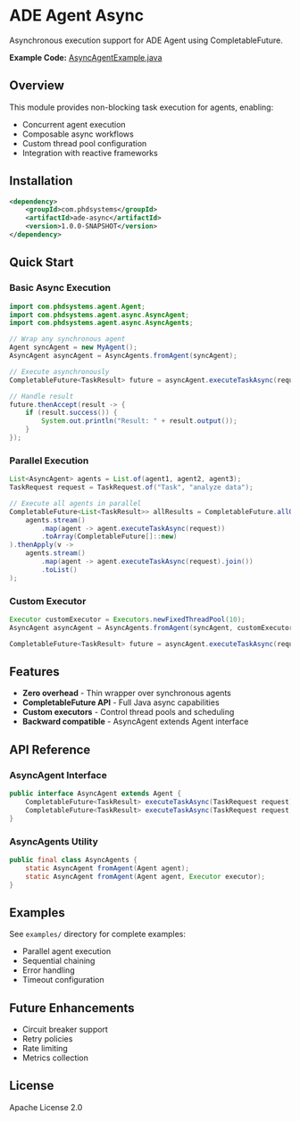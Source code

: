 # ADE Agent Async

Asynchronous execution support for ADE Agent using CompletableFuture.

**Example Code:** [AsyncAgentExample.java](../../examples/src/main/java/com/phdsystems/agent/examples/AsyncAgentExample.java)

## Overview

This module provides non-blocking task execution for agents, enabling:
- Concurrent agent execution
- Composable async workflows
- Custom thread pool configuration
- Integration with reactive frameworks

## Installation

```xml
<dependency>
    <groupId>com.phdsystems</groupId>
    <artifactId>ade-async</artifactId>
    <version>1.0.0-SNAPSHOT</version>
</dependency>
```

## Quick Start

### Basic Async Execution

```java
import com.phdsystems.agent.Agent;
import com.phdsystems.agent.async.AsyncAgent;
import com.phdsystems.agent.async.AsyncAgents;

// Wrap any synchronous agent
Agent syncAgent = new MyAgent();
AsyncAgent asyncAgent = AsyncAgents.fromAgent(syncAgent);

// Execute asynchronously
CompletableFuture<TaskResult> future = asyncAgent.executeTaskAsync(request);

// Handle result
future.thenAccept(result -> {
    if (result.success()) {
        System.out.println("Result: " + result.output());
    }
});
```

### Parallel Execution

```java
List<AsyncAgent> agents = List.of(agent1, agent2, agent3);
TaskRequest request = TaskRequest.of("Task", "analyze data");

// Execute all agents in parallel
CompletableFuture<List<TaskResult>> allResults = CompletableFuture.allOf(
    agents.stream()
        .map(agent -> agent.executeTaskAsync(request))
        .toArray(CompletableFuture[]::new)
).thenApply(v ->
    agents.stream()
        .map(agent -> agent.executeTaskAsync(request).join())
        .toList()
);
```

### Custom Executor

```java
Executor customExecutor = Executors.newFixedThreadPool(10);
AsyncAgent asyncAgent = AsyncAgents.fromAgent(syncAgent, customExecutor);

CompletableFuture<TaskResult> future = asyncAgent.executeTaskAsync(request);
```

## Features

- **Zero overhead** - Thin wrapper over synchronous agents
- **CompletableFuture API** - Full Java async capabilities
- **Custom executors** - Control thread pools and scheduling
- **Backward compatible** - AsyncAgent extends Agent interface

## API Reference

### AsyncAgent Interface

```java
public interface AsyncAgent extends Agent {
    CompletableFuture<TaskResult> executeTaskAsync(TaskRequest request);
    CompletableFuture<TaskResult> executeTaskAsync(TaskRequest request, Executor executor);
}
```

### AsyncAgents Utility

```java
public final class AsyncAgents {
    static AsyncAgent fromAgent(Agent agent);
    static AsyncAgent fromAgent(Agent agent, Executor executor);
}
```

## Examples

See `examples/` directory for complete examples:
- Parallel agent execution
- Sequential chaining
- Error handling
- Timeout configuration

## Future Enhancements

- Circuit breaker support
- Retry policies
- Rate limiting
- Metrics collection

## License

Apache License 2.0
